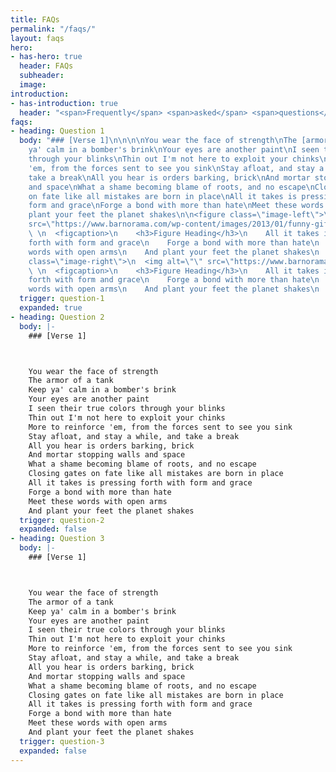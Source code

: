 ```yaml
---
title: FAQs
permalink: "/faqs/"
layout: faqs
hero:
- has-hero: true
  header: FAQs
  subheader: 
  image: 
introduction:
- has-introduction: true
  header: "<span>Frequently</span> <span>asked</span> <span>questions</span>"
faqs:
- heading: Question 1
  body: "### [Verse 1]\n\n\n\nYou wear the face of strength\nThe [armor](#) of a tank\nKeep
    ya' calm in a bomber's brink\nYour eyes are another paint\nI seen their true colors
    through your blinks\nThin out I'm not here to exploit your chinks\nMore to reinforce
    'em, from the forces sent to see you sink\nStay afloat, and stay a while, and
    take a break\nAll you hear is orders barking, brick\nAnd mortar stopping walls
    and space\nWhat a shame becoming blame of roots, and no escape\nClosing gates
    on fate like all mistakes are born in place\nAll it takes is pressing forth with
    form and grace\nForge a bond with more than hate\nMeet these words with open arms\nAnd
    plant your feet the planet shakes\n\n<figure class=\"image-left\">\n  <img alt=\"\"
    src=\"https://www.barnorama.com/wp-content/images/2013/01/funny-gif-Corgi/01-funny-gif-Corgi.gif\">\n
    \ \n  <figcaption>\n    <h3>Figure Heading</h3>\n    All it takes is pressing
    forth with form and grace\n    Forge a bond with more than hate\n    Meet these
    words with open arms\n    And plant your feet the planet shakes\n  </figcaption>\n</figure>\n\n<figure
    class=\"image-right\">\n  <img alt=\"\" src=\"https://www.barnorama.com/wp-content/images/2013/01/funny-gif-Corgi/01-funny-gif-Corgi.gif\">\n
    \ \n  <figcaption>\n    <h3>Figure Heading</h3>\n    All it takes is pressing
    forth with form and grace\n    Forge a bond with more than hate\n    Meet these
    words with open arms\n    And plant your feet the planet shakes\n  </figcaption>\n</figure>"
  trigger: question-1
  expanded: true
- heading: Question 2
  body: |-
    ### [Verse 1]



    You wear the face of strength
    The armor of a tank
    Keep ya' calm in a bomber's brink
    Your eyes are another paint
    I seen their true colors through your blinks
    Thin out I'm not here to exploit your chinks
    More to reinforce 'em, from the forces sent to see you sink
    Stay afloat, and stay a while, and take a break
    All you hear is orders barking, brick
    And mortar stopping walls and space
    What a shame becoming blame of roots, and no escape
    Closing gates on fate like all mistakes are born in place
    All it takes is pressing forth with form and grace
    Forge a bond with more than hate
    Meet these words with open arms
    And plant your feet the planet shakes
  trigger: question-2
  expanded: false
- heading: Question 3
  body: |-
    ### [Verse 1]



    You wear the face of strength
    The armor of a tank
    Keep ya' calm in a bomber's brink
    Your eyes are another paint
    I seen their true colors through your blinks
    Thin out I'm not here to exploit your chinks
    More to reinforce 'em, from the forces sent to see you sink
    Stay afloat, and stay a while, and take a break
    All you hear is orders barking, brick
    And mortar stopping walls and space
    What a shame becoming blame of roots, and no escape
    Closing gates on fate like all mistakes are born in place
    All it takes is pressing forth with form and grace
    Forge a bond with more than hate
    Meet these words with open arms
    And plant your feet the planet shakes
  trigger: question-3
  expanded: false
---
```



